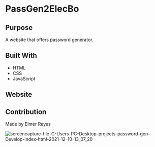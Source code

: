 # PassGen2ElecBo



## Purpose
A website that offers password generator.

## Built With
* HTML
* CSS
* JavaScript

## Website


## Contribution
Made by Elmer Reyes


![screencapture-file-C-Users-PC-Desktop-projects-password-gen-Develop-index-html-2021-12-10-13_07_20](https://user-images.githubusercontent.com/90116580/145628360-d34fa1df-3a34-431f-88e4-9f29ee6b65ef.png)

